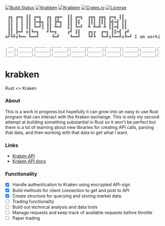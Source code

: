 

[![Build Status](https://travis-ci.org/krabken/krabken.svg?branch=master)](https://travis-ci.org/krabken/krabken)
[![Krabken](https://img.shields.io/crates/d/krabken.svg)](https://crates.io/crates/krabken)
[![Krabken](https://img.shields.io/crates/dv/krabken.svg)](https://crates.io/crates/krabken)
[![Crates.io](https://img.shields.io/crates/v/krabken.svg)](https://crates.io/crates/krabken)
[![License](https://img.shields.io/badge/license-MIT-blue.svg)](LICENSE)
<pre>
 ╔╗ ╔═╗ ║║ ╔═╗  ╔╗ ╔╦═  ║║ ╔═╗  ╔╦╗ ╔╦╗ ╔═╗ ║║
 ║║ ║ ║ ║║ ║═╬╗ ║║ ╠╩╗  ║║ ║╣   ║║║ ║║║ ╠╣═╣ ║║
 ║║ ║ ║ ║║ ╚═╝║ ║║ ╩═╝  ║║ ╚═╝  ╩ ╩═╩ ╩ ║║═╣ ║║
 ║║ ╠═╝ o║╚═╗   ╝╚═╗    ╔╝ ║╣   ╔╗╔  ╔═╗ ║║═╣ ╔╝
o╝╚╝o╚══ ╚══╝     ╚═╝    ╚══╝   ╚╝╚  ╚═╝o╚══╝o╚═╝ I am working on it.
</pre>

```rs
 ___  ______ ______ ______ ______ ______ ______ ______ ______ ______ ___ 
|___||______||______||______||______||______||______||______||______||___|
|___|/______|/______|/______|/______|/______|/______|/______|/______|/___|
```

# krabken
Rust &lt;> Kraken 

### About
This is a work in progress but hopefully it can grow into an easy to use Rust program that can interact with the Kraken exchange. This is only my second attempt at building something substantial in Rust so it won't be perfect but there is a lot of learning about new libraries for creating API calls, parsing that data, and then working with that data to get what I want.

### Links
- [Kraken API](https://www.kraken.com/help/api)
- [Kraken API docs](https://www.kraken.com/help/api#general-usage)

### Functionality
- [x] Handle authentication to Kraken using encrypted API-sign
- [x] Build methods for client connection to get and post to API
- [x] Create structure for querying and storing market data.
- [ ] Trading functionality
- [ ] Build out technical analysis and data tools
- [ ] Manage requests and keep track of available requests before throttle
- [ ] Paper trading
